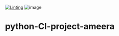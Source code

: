 [![Linting](https://github.com/AmeeraWan/python-CI-project-ameera/actions/workflows/lint.yml/badge.svg)](https://github.com/AmeeraWan/python-CI-project-ameera/actions/workflows/lint.yml)
![image](https://github.com/AmeeraWan/python-CI-project-ameera/assets/83854189/8627a513-dc5c-44e6-8a6d-254e277136ca)

# python-CI-project-ameera
